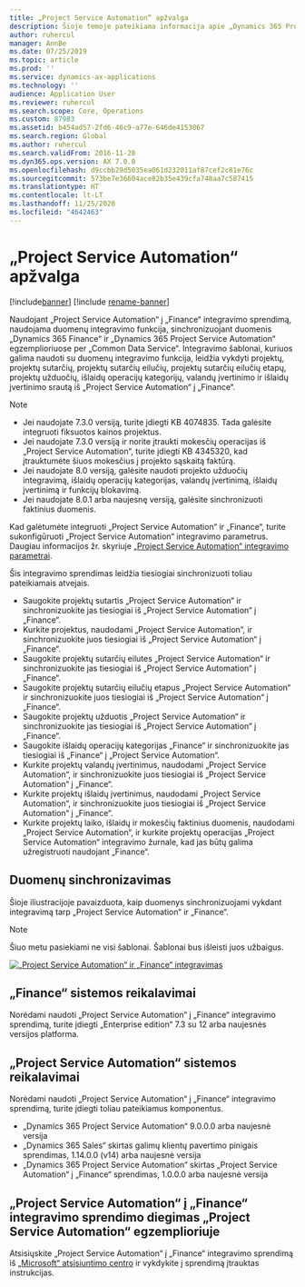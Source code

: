 ```yaml
---
title: „Project Service Automation“ apžvalga
description: Šioje temoje pateikiama informacija apie „Dynamics 365 Project Service Automation“ į „Dynamics 365 Finance“ integravimo sprendimą.
author: ruhercul
manager: AnnBe
ms.date: 07/25/2019
ms.topic: article
ms.prod: ''
ms.service: dynamics-ax-applications
ms.technology: ''
audience: Application User
ms.reviewer: ruhercul
ms.search.scope: Core, Operations
ms.custom: 87983
ms.assetid: b454ad57-2fd6-46c9-a77e-646de4153067
ms.search.region: Global
ms.author: ruhercul
ms.search.validFrom: 2016-11-28
ms.dyn365.ops.version: AX 7.0.0
ms.openlocfilehash: d9ccbb29d5035ea061d232011af87cef2c81e76c
ms.sourcegitcommit: 573be7e36604ace82b35e439cfa748aa7c587415
ms.translationtype: HT
ms.contentlocale: lt-LT
ms.lasthandoff: 11/25/2020
ms.locfileid: "4642463"
---
```

# <a name="project-service-automation-overview"></a>„Project Service Automation“ apžvalga

[!include[banner](../includes/banner.md)]
[!include [rename-banner](~/includes/cc-data-platform-banner.md)]

Naudojant „Project Service Automation“ į „Finance“ integravimo sprendimą, naudojama duomenų integravimo funkcija, sinchronizuojant duomenis „Dynamics 365 Finance“ ir „Dynamics 365 Project Service Automation“ egzemplioriuose per „Common Data Service“. Integravimo šablonai, kuriuos galima naudoti su duomenų integravimo funkcija, leidžia vykdyti projektų, projektų sutarčių, projektų sutarčių eilučių, projektų sutarčių eilučių etapų, projektų užduočių, išlaidų operacijų kategorijų, valandų įvertinimo ir išlaidų įvertinimo srautą iš „Project Service Automation“ į „Finance“.

> [!NOTE]
> - Jei naudojate 7.3.0 versiją, turite įdiegti KB 4074835. Tada galėsite integruoti fiksuotos kainos projektus.
> - Jei naudojate 7.3.0 versiją ir norite įtraukti mokesčių operacijas iš „Project Service Automation“, turite įdiegti KB 4345320, kad įtrauktumėte šiuos mokesčius į projekto sąskaitą faktūrą.
> - Jei naudojate 8.0 versiją, galėsite naudoti projekto užduočių integravimą, išlaidų operacijų kategorijas, valandų įvertinimą, išlaidų įvertinimą ir funkcijų blokavimą.
> - Jei naudojate 8.0.1 arba naujesnę versiją, galėsite sinchronizuoti faktinius duomenis.

Kad galėtumėte integruoti „Project Service Automation“ ir „Finance“, turite sukonfigūruoti „Project Service Automation“ integravimo parametrus. Daugiau informacijos žr. skyriuje [„Project Service Automation“ integravimo parametrai](PSA-parameters.md).

Šis integravimo sprendimas leidžia tiesiogiai sinchronizuoti toliau pateikiamais atvejais.

- Saugokite projektų sutartis „Project Service Automation“ ir sinchronizuokite jas tiesiogiai iš „Project Service Automation“ į „Finance“.
- Kurkite projektus, naudodami „Project Service Automation“, ir sinchronizuokite juos tiesiogiai iš „Project Service Automation“ į „Finance“.
- Saugokite projektų sutarčių eilutes „Project Service Automation“ ir sinchronizuokite jas tiesiogiai iš „Project Service Automation“ į „Finance“.
- Saugokite projektų sutarčių eilučių etapus „Project Service Automation“ ir sinchronizuokite juos tiesiogiai iš „Project Service Automation“ į „Finance“.
- Saugokite projektų užduotis „Project Service Automation“ ir sinchronizuokite jas tiesiogiai iš „Project Service Automation“ į „Finance“.
- Saugokite išlaidų operacijų kategorijas „Finance“ ir sinchronizuokite jas tiesiogiai iš „Finance“ į „Project Service Automation“.
- Kurkite projektų valandų įvertinimus, naudodami „Project Service Automation“, ir sinchronizuokite juos tiesiogiai iš „Project Service Automation“ į „Finance“.
- Kurkite projektų išlaidų įvertinimus, naudodami „Project Service Automation“, ir sinchronizuokite juos tiesiogiai iš „Project Service Automation“ į „Finance“.
- Kurkite projektų laiko, išlaidų ir mokesčių faktinius duomenis, naudodami „Project Service Automation“, ir kurkite projektų operacijas „Project Service Automation“ integravimo žurnale, kad jas būtų galima užregistruoti naudojant „Finance“.

## <a name="data-synchronization"></a>Duomenų sinchronizavimas

Šioje iliustracijoje pavaizduota, kaip duomenys sinchronizuojami vykdant integravimą tarp „Project Service Automation“ ir „Finance“.

> [!NOTE]
> Šiuo metu pasiekiami ne visi šablonai. Šablonai bus išleisti juos užbaigus.

[![„Project Service Automation“ ir „Finance“ integravimas](./media/PSA-integration.png)](./media/PSA-integration.png)

## <a name="system-requirements-for-finance"></a>„Finance“ sistemos reikalavimai

Norėdami naudoti „Project Service Automation“ į „Finance“ integravimo sprendimą, turite įdiegti „Enterprise edition“ 7.3 su 12 arba naujesnės versijos platforma.

## <a name="system-requirements-for-project-service-automation"></a>„Project Service Automation“ sistemos reikalavimai

Norėdami naudoti „Project Service Automation“ į „Finance“ integravimo sprendimą, turite įdiegti toliau pateikiamus komponentus.

- „Dynamics 365 Project Service Automation“ 9.0.0.0 arba naujesnė versija
- „Dynamics 365 Sales“ skirtas galimų klientų pavertimo pinigais sprendimas, 1.14.0.0 (v14) arba naujesnė versija
- „Dynamics 365 Project Service Automation“ skirtas „Project Service Automation“ į „Finance“ sprendimas, 1.0.0.0 arba naujesnė versija

## <a name="install-the-project-service-automation-to-finance-integration-solution-in-your-project-service-automation-instance"></a>„Project Service Automation“ į „Finance“ integravimo sprendimo diegimas „Project Service Automation“ egzemplioriuje

Atsisiųskite „Project Service Automation“ į „Finance“ integravimo sprendimą iš [„Microsoft“ atsisiuntimo centro](https://www.microsoft.com/download/details.aspx?id=57016) ir vykdykite į sprendimą įtrauktas instrukcijas.
